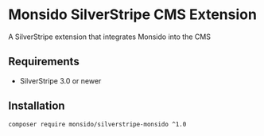 Monsido SilverStripe CMS Extension
=========================================

A SilverStripe extension that integrates Monsido into the CMS


## Requirements

 * SilverStripe 3.0 or newer


## Installation

```
composer require monsido/silverstripe-monsido ^1.0
```
